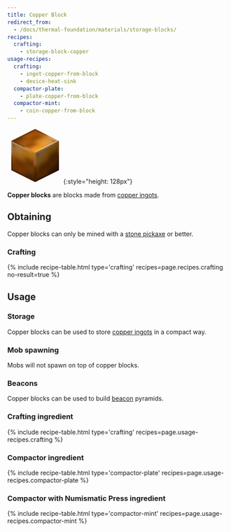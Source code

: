 ```yaml
---
title: Copper Block
redirect_from:
  - /docs/thermal-foundation/materials/storage-blocks/
recipes:
  crafting:
    - storage-block-copper
usage-recipes:
  crafting:
    - ingot-copper-from-block
    - device-heat-sink
  compactor-plate:
    - plate-copper-from-block
  compactor-mint:
    - coin-copper-from-block
---
```


![Copper block](/assets/images/thermal-foundation/storage-block-copper.png){:style="height: 128px"}


**Copper blocks** are blocks made from [copper
ingots](/docs/thermal-foundation/items/materials/ingots/copper-ingot/).


Obtaining
---------

Copper blocks can only be mined with a [stone
pickaxe](https://minecraft.gamepedia.com/Pickaxe) or better.

### Crafting
{% include recipe-table.html type='crafting' recipes=page.recipes.crafting no-result=true %}


Usage
-----

### Storage
Copper blocks can be used to store [copper
ingots](/docs/thermal-foundation/items/materials/ingots/copper-ingot/) in a
compact way.

### Mob spawning
Mobs will not spawn on top of copper blocks.

### Beacons
Copper blocks can be used to build
[beacon](https://minecraft.gamepedia.com/Beacon) pyramids.

### Crafting ingredient
{% include recipe-table.html type='crafting' recipes=page.usage-recipes.crafting %}

### Compactor ingredient
{% include recipe-table.html type='compactor-plate' recipes=page.usage-recipes.compactor-plate %}

### Compactor with Numismatic Press ingredient
{% include recipe-table.html type='compactor-mint' recipes=page.usage-recipes.compactor-mint %}
